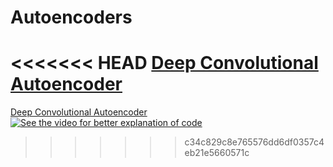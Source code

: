 # Autoencoders

<<<<<<< HEAD
[Deep Convolutional Autoencoder](https://github.com/developershutt/Autoencoders/tree/main/DC%20Autoencoder)
=======
[Deep Convolutional Autoencoder](https://github.com/developershutt/Autoencoders/tree/main/DC%20Autoencoder)
[![See the video for better explanation of code](https://img.youtube.com/vi/P2lYhhCZ0Vg/0.jpg)](https://www.youtube.com/watch?v=P2lYhhCZ0Vg)
>>>>>>> c34c829c8e765576dd6df0357c4eb21e5660571c
